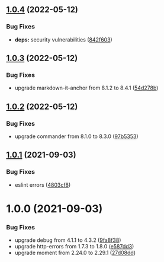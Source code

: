 ## [1.0.4](https://github.com/Financial-Times/dj-sheet-reader/compare/v1.0.3...v1.0.4) (2022-05-12)


### Bug Fixes

* **deps:** security vulnerabilities ([842f603](https://github.com/Financial-Times/dj-sheet-reader/commit/842f603594c2bf98d59d4e2138ceada60b36f565))

## [1.0.3](https://github.com/Financial-Times/dj-sheet-reader/compare/v1.0.2...v1.0.3) (2022-05-12)


### Bug Fixes

* upgrade markdown-it-anchor from 8.1.2 to 8.4.1 ([54d278b](https://github.com/Financial-Times/dj-sheet-reader/commit/54d278bb959c6bc6b5a655d9d4fa7b37f34e96d8))

## [1.0.2](https://github.com/Financial-Times/dj-sheet-reader/compare/v1.0.1...v1.0.2) (2022-05-12)


### Bug Fixes

* upgrade commander from 8.1.0 to 8.3.0 ([97b5353](https://github.com/Financial-Times/dj-sheet-reader/commit/97b53535d9b2127b05f16b70a8038d2e6f29287f))

## [1.0.1](https://github.com/Financial-Times/dj-sheet-reader/compare/v1.0.0...v1.0.1) (2021-09-03)


### Bug Fixes

* eslint errors ([4803cf8](https://github.com/Financial-Times/dj-sheet-reader/commit/4803cf8a1390945d14ac72014e4498470573ae26))

# 1.0.0 (2021-09-03)


### Bug Fixes

* upgrade debug from 4.1.1 to 4.3.2 ([9fa8f38](https://github.com/Financial-Times/dj-sheet-reader/commit/9fa8f385fad751fef097d83a3f273fd1a809f323))
* upgrade http-errors from 1.7.3 to 1.8.0 ([e587dd3](https://github.com/Financial-Times/dj-sheet-reader/commit/e587dd35640ee90c98e122bf2d4e4a041251c6a0))
* upgrade moment from 2.24.0 to 2.29.1 ([27d08dd](https://github.com/Financial-Times/dj-sheet-reader/commit/27d08dd3e1ea7f45a6652276ae825bec3e292f57))
